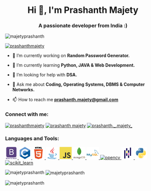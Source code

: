 <h1 align="center">Hi 👋, I'm Prashanth Majety</h1>
<h3 align="center">A passionate developer from India :)</h3>

<p align="left"> <img src="https://komarev.com/ghpvc/?username=majetyprashanth&label=Profile%20views&color=0e75b6&style=flat" alt="majetyprashanth" /> </p>

<p align="left"> <a href="https://twitter.com/prashanthmajety" target="blank"><img src="https://img.shields.io/twitter/follow/prashanthmajety?logo=twitter&style=for-the-badge" alt="prashanthmajety" /></a> </p>

- 🔭 I’m currently working on **Random Password Generator.**

- 🌱 I’m currently learning **Python, JAVA & Web Development.**

- 🤝 I’m looking for help with **DSA.**

- 💬 Ask me about **Coding, Operating Systems, DBMS & Computer Networks.**

- 📫 How to reach me **prashanth.majety@gmail.com**

<h3 align="left">Connect with me:</h3>
<p align="left">
<a href="https://twitter.com/prashanthmajety" target="blank"><img align="center" src="https://raw.githubusercontent.com/rahuldkjain/github-profile-readme-generator/master/src/images/icons/Social/twitter.svg" alt="prashanthmajety" height="30" width="40" /></a>
<a href="https://linkedin.com/in/prashanth majety" target="blank"><img align="center" src="https://raw.githubusercontent.com/rahuldkjain/github-profile-readme-generator/master/src/images/icons/Social/linked-in-alt.svg" alt="prashanth majety" height="30" width="40" /></a>
<a href="https://instagram.com/prashanth._.majety_" target="blank"><img align="center" src="https://raw.githubusercontent.com/rahuldkjain/github-profile-readme-generator/master/src/images/icons/Social/instagram.svg" alt="prashanth._.majety_" height="30" width="40" /></a>
</p>

<h3 align="left">Languages and Tools:</h3>
<p align="left"> <a href="https://getbootstrap.com" target="_blank" rel="noreferrer"> <img src="https://raw.githubusercontent.com/devicons/devicon/master/icons/bootstrap/bootstrap-plain-wordmark.svg" alt="bootstrap" width="40" height="40"/> </a> <a href="https://www.cprogramming.com/" target="_blank" rel="noreferrer"> <img src="https://raw.githubusercontent.com/devicons/devicon/master/icons/c/c-original.svg" alt="c" width="40" height="40"/> </a> <a href="https://www.w3.org/html/" target="_blank" rel="noreferrer"> <img src="https://raw.githubusercontent.com/devicons/devicon/master/icons/html5/html5-original-wordmark.svg" alt="html5" width="40" height="40"/> </a> <a href="https://www.java.com" target="_blank" rel="noreferrer"> <img src="https://raw.githubusercontent.com/devicons/devicon/master/icons/java/java-original.svg" alt="java" width="40" height="40"/> </a> <a href="https://developer.mozilla.org/en-US/docs/Web/JavaScript" target="_blank" rel="noreferrer"> <img src="https://raw.githubusercontent.com/devicons/devicon/master/icons/javascript/javascript-original.svg" alt="javascript" width="40" height="40"/> </a> <a href="https://www.mongodb.com/" target="_blank" rel="noreferrer"> <img src="https://raw.githubusercontent.com/devicons/devicon/master/icons/mongodb/mongodb-original-wordmark.svg" alt="mongodb" width="40" height="40"/> </a> <a href="https://www.mysql.com/" target="_blank" rel="noreferrer"> <img src="https://raw.githubusercontent.com/devicons/devicon/master/icons/mysql/mysql-original-wordmark.svg" alt="mysql" width="40" height="40"/> </a> <a href="https://opencv.org/" target="_blank" rel="noreferrer"> <img src="https://www.vectorlogo.zone/logos/opencv/opencv-icon.svg" alt="opencv" width="40" height="40"/> </a> <a href="https://pandas.pydata.org/" target="_blank" rel="noreferrer"> <img src="https://raw.githubusercontent.com/devicons/devicon/2ae2a900d2f041da66e950e4d48052658d850630/icons/pandas/pandas-original.svg" alt="pandas" width="40" height="40"/> </a> <a href="https://www.python.org" target="_blank" rel="noreferrer"> <img src="https://raw.githubusercontent.com/devicons/devicon/master/icons/python/python-original.svg" alt="python" width="40" height="40"/> </a> <a href="https://scikit-learn.org/" target="_blank" rel="noreferrer"> <img src="https://upload.wikimedia.org/wikipedia/commons/0/05/Scikit_learn_logo_small.svg" alt="scikit_learn" width="40" height="40"/> </a> </p>

<p><img align="left" src="https://github-readme-stats.vercel.app/api/top-langs?username=majetyprashanth&show_icons=true&locale=en&layout=compact" alt="majetyprashanth" /></p>

<p>&nbsp;<img align="center" src="https://github-readme-stats.vercel.app/api?username=majetyprashanth&show_icons=true&locale=en" alt="majetyprashanth" /></p>

<p><img align="center" src="https://github-readme-streak-stats.herokuapp.com/?user=majetyprashanth&" alt="majetyprashanth" /></p>

